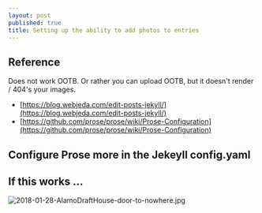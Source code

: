 ```yaml
---
layout: post
published: true
title: Setting up the ability to add photos to entries
---
```

## Reference

Does not work OOTB.  Or rather you can upload OOTB, but it doesn't render / 404's your images.

- [https://blog.webjeda.com/edit-posts-jekyll/](https://blog.webjeda.com/edit-posts-jekyll/)
- [https://github.com/prose/prose/wiki/Prose-Configuration](https://github.com/prose/prose/wiki/Prose-Configuration)

## Configure Prose more in the Jekeyll config.yaml

## If this works ...

![2018-01-28-AlamoDraftHouse-door-to-nowhere.jpg]({{site.baseurl}}/media/posts/2018-01-28-AlamoDraftHouse-door-to-nowhere.jpg)


